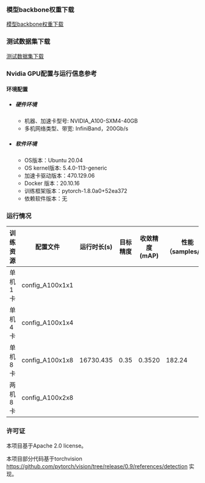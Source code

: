 ### 模型backbone权重下载
[模型backbone权重下载](https://download.pytorch.org/models/resnet50-19c8e357.pth)
### 测试数据集下载
[测试数据集下载](.https://cocodataset.org/)

### Nvidia GPU配置与运行信息参考
#### 环境配置

- ##### 硬件环境
    - 机器、加速卡型号: NVIDIA_A100-SXM4-40GB
    - 多机网络类型、带宽: InfiniBand，200Gb/s

- ##### 软件环境
   - OS版本：Ubuntu 20.04
   - OS kernel版本: 5.4.0-113-generic     
   - 加速卡驱动版本：470.129.06
   - Docker 版本：20.10.16
   - 训练框架版本：pytorch-1.8.0a0+52ea372
   - 依赖软件版本：无


### 运行情况
| 训练资源 | 配置文件        | 运行时长(s) | 目标精度 | 收敛精度(mAP) | 性能（samples/s） |
| -------- | --------------- | ----------- | -------- | ------------- | ----------------- |
| 单机1卡  | config_A100x1x1 |     |    |       |             |
| 单机4卡  | config_A100x1x4 |    |    |        |             |
| 单机8卡  | config_A100x1x8 | 16730.435    | 0.35     | 0.3520        | 182.24            |
| 两机8卡  | config_A100x2x8 |      |      |        |            |


### 许可证
本项目基于Apache 2.0 license。

本项目部分代码基于torchvision https://github.com/pytorch/vision/tree/release/0.9/references/detection 实现。